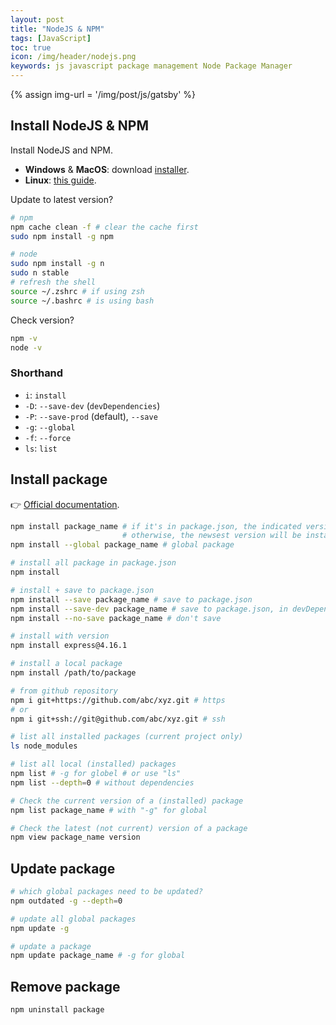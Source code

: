 ```yaml
---
layout: post
title: "NodeJS & NPM"
tags: [JavaScript]
toc: true
icon: /img/header/nodejs.png
keywords: js javascript package management Node Package Manager
---
```


{% assign img-url = '/img/post/js/gatsby' %}

## Install NodeJS & NPM

Install NodeJS and NPM.

- **Windows** & **MacOS**: download [installer](https://nodejs.org/en/download/).
- **Linux**: [this guide](https://github.com/nodesource/distributions/blob/master/README.md#installation-instructions).

Update to latest version?

``` bash
# npm
npm cache clean -f # clear the cache first
sudo npm install -g npm
```

``` bash
# node
sudo npm install -g n
sudo n stable
# refresh the shell
source ~/.zshrc # if using zsh
source ~/.bashrc # is using bash
```

Check version?

``` bash
npm -v
node -v
```

### Shorthand

<div class="two-columns-list" markdown="1">

- `i`: `install`
- `-D`: `--save-dev` (`devDependencies`)
- `-P`: `--save-prod` (default), `--save`
- `-g`: `--global`
- `-f`: `--force`
- `ls`: `list`
</div>

## Install package

👉 [Official documentation](https://docs.npmjs.com/cli/install#:~:text=Install%20the%20dependencies%20in%20the,json%20.).

``` bash
npm install package_name # if it's in package.json, the indicated version will be installed
                         # otherwise, the newsest version will be installed
npm install --global package_name # global package
```

``` bash
# install all package in package.json
npm install
```

``` bash
# install + save to package.json
npm install --save package_name # save to package.json
npm install --save-dev package_name # save to package.json, in devDependencies
npm install --no-save package_name # don't save
```

``` bash
# install with version
npm install express@4.16.1
```

``` bash
# install a local package
npm install /path/to/package
```

``` bash
# from github repository
npm i git+https://github.com/abc/xyz.git # https
# or
npm i git+ssh://git@github.com/abc/xyz.git # ssh
```

``` bash
# list all installed packages (current project only)
ls node_modules
```

``` bash
# list all local (installed) packages
npm list # -g for globel # or use "ls"
npm list --depth=0 # without dependencies

# Check the current version of a (installed) package
npm list package_name # with "-g" for global

# Check the latest (not current) version of a package
npm view package_name version
```

## Update package

``` bash
# which global packages need to be updated?
npm outdated -g --depth=0

# update all global packages
npm update -g
```

``` bash
# update a package
npm update package_name # -g for global
```

## Remove package

``` bash
npm uninstall package
```